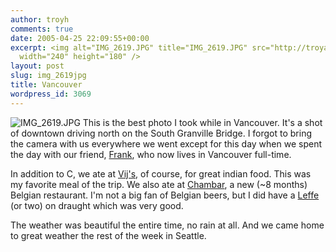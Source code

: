 ```yaml
---
author: troyh
comments: true
date: 2005-04-25 22:09:55+00:00
excerpt: <img alt="IMG_2619.JPG" title="IMG_2619.JPG" src="http://troyandgay.com/pix/IMG_2619-thumbnail.jpg"
  width="240" height="180" />
layout: post
slug: img_2619jpg
title: Vancouver
wordpress_id: 3069
---
```


![IMG_2619.JPG](http://troyandgay.com/pix/IMG_2619.JPG)
This is the best photo I took while in Vancouver. It's a shot of downtown driving north on the South Granville Bridge. I forgot to bring the camera with us everywhere we went except for this day when we spent the day with our friend, [Frank](http://flee.com), who now lives in Vancouver full-time.

In addition to C, we ate at [Vij's](http://www.vijs.ca/index_in.htm), of course, for great indian food. This was my favorite meal of the trip. We also ate at [Chambar](http://www.vanmag.com/0409/U_diner.html), a new (~8 months) Belgian restaurant. I'm not a big fan of Belgian beers, but I did have a [Leffe](http://beeradvocate.com/beer/profile/470/1862/) (or two) on draught which was very good.

The weather was beautiful the entire time, no rain at all. And we came home to great weather the rest of the week in Seattle.
